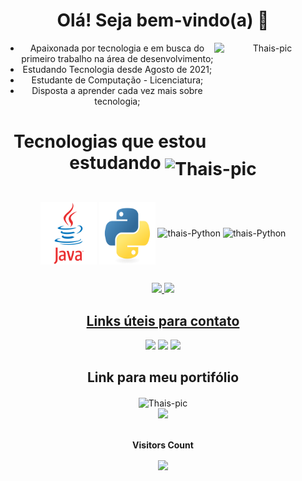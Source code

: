 <h1 align="center" >Olá! Seja bem-vindo(a) 👋</h1>
<div align="center">
  <img align="right" height="170" width="170" alt="Thais-pic" title="Thais-pic" src="https://assets.wprock.fr/emoji/joypixels/512/1f469-1f4bb.png" />
 
 - Apaixonada por tecnologia e em busca do primeiro trabalho na área de desenvolvimento;
 - Estudando Tecnologia desde Agosto de 2021;
 - Estudante de Computação - Licenciatura; 
 - Disposta a aprender cada vez mais sobre tecnologia;
 
##

<h1 align="center" > Tecnologias que estou estudando  <img align="middle" height="70" width="70" alt="Thais-pic" title="Thais-pic" src="https://media.tenor.com/-6m2vqRjKDEAAAAj/geek-girl.gif" /></h1>

    
  </div>
<div align="center"><br>
   <img align="middle" alt="thais-java" height="100" width="90" src="https://raw.githubusercontent.com/devicons/devicon/1119b9f84c0290e0f0b38982099a2bd027a48bf1/icons/java/java-original-wordmark.svg">
  <img align="middle" alt="thais-Python" height="100" width="90" src="https://raw.githubusercontent.com/devicons/devicon/master/icons/python/python-original.svg"> 
  <img align="middle" alt="thais-Python" height="100" width="90" src="https://upload.wikimedia.org/wikipedia/commons/thumb/6/61/HTML5_logo_and_wordmark.svg/2048px-HTML5_logo_and_wordmark.svg.png"> 
  <img align="middle" alt="thais-Python" height="100" width="90" src="https://upload.wikimedia.org/wikipedia/commons/thumb/d/d5/CSS3_logo_and_wordmark.svg/1200px-CSS3_logo_and_wordmark.svg.png">
  
  
 

##

<div align="center">
  <a href="https://github.com/Thaisalessandra">
  <img height="150em" src="https://github-readme-stats.vercel.app/api?username=Thaisalessandra&show_icons=true&theme=radical"/>
  <img height="150em" src="https://github-readme-stats.vercel.app/api/top-langs/?username=Thaisalessandra&layout=compact&theme=radical"/>
  </div>
  

<h2 align="center" >Links úteis para contato</h2>



  <div align="center"> 
 
  <a href="https://www.instagram.com/neuroticathais/" target="_blank"><img src="https://img.shields.io/badge/-Instagram-%23E4405F?style=for-the-badge&logo=instagram&logoColor=white" target="_blank"></a>
  <a href = "mailto:taaysalessandra@gmail.com"><img src="https://img.shields.io/badge/-Gmail-%23333?style=for-the-badge&logo=gmail&logoColor=white" target="_blank"></a>
  <a href="https://www.linkedin.com/in/thais-alessandra-de-souza-costa-49a73614b/" target="_blank"><img src="https://img.shields.io/badge/-LinkedIn-%230077B5?style=for-the-badge&logo=linkedin&logoColor=white" target="_blank"></a> 
 </div>
  
  <div align="center"> 
  
  </div>
 <h2 align="center" >Link para meu portifólio</h2>
 
<div align="center">
<img align="center" height="60" width="60" alt="Thais-pic" title="Thais-pic" src="https://i.pinimg.com/originals/b6/fd/18/b6fd1893a54478eb393d13c5d1994ef7.gif" />
</div>
<div align="center">

<a href="https://portifolio-five-xi.vercel.app" target="_blank">
  <img height="80" src="https://mestreacasa.gva.es/c/document_library/get_file?folderId=500027157917&name=DLFE-2489922.gif"/></img>
  </a>
</div>
<div align="center">
<br><p align="centre"><b>Visitors Count</b></p>  
<p align="center"><img align="center" src="https://profile-counter.glitch.me/{Thaisalessandra}/count.svg" /></p> 
<br>
</div>
